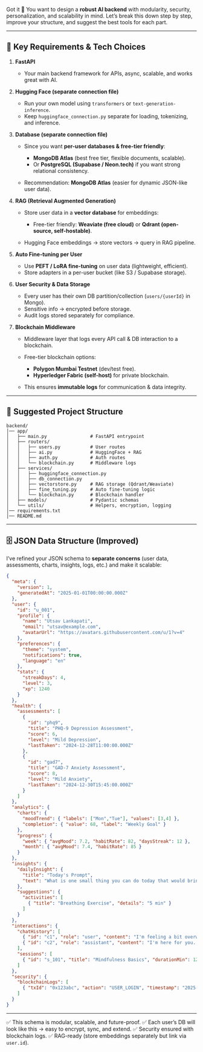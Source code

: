 Got it 🚀 You want to design a **robust AI backend** with modularity, security, personalization, and scalability in mind. Let’s break this down step by step, improve your structure, and suggest the best tools for each part.

---

## 🔑 Key Requirements & Tech Choices

1. **FastAPI**

   * Your main backend framework for APIs, async, scalable, and works great with AI.

2. **Hugging Face (separate connection file)**

   * Run your own model using `transformers` or `text-generation-inference`.
   * Keep `huggingface_connection.py` separate for loading, tokenizing, and inference.

3. **Database (separate connection file)**

   * Since you want **per-user databases & free-tier friendly**:

     * **MongoDB Atlas** (best free tier, flexible documents, scalable).
     * Or **PostgreSQL (Supabase / Neon.tech)** if you want strong relational consistency.
   * Recommendation: **MongoDB Atlas** (easier for dynamic JSON-like user data).

4. **RAG (Retrieval Augmented Generation)**

   * Store user data in a **vector database** for embeddings:

     * Free-tier friendly: **Weaviate (free cloud)** or **Qdrant (open-source, self-hostable)**.
   * Hugging Face embeddings → store vectors → query in RAG pipeline.

5. **Auto Fine-tuning per User**

   * Use **PEFT / LoRA fine-tuning** on user data (lightweight, efficient).
   * Store adapters in a per-user bucket (like S3 / Supabase storage).

6. **User Security & Data Storage**

   * Every user has their own DB partition/collection (`users/{userId}` in Mongo).
   * Sensitive info → encrypted before storage.
   * Audit logs stored separately for compliance.

7. **Blockchain Middleware**

   * Middleware layer that logs every API call & DB interaction to a blockchain.
   * Free-tier blockchain options:

     * **Polygon Mumbai Testnet** (dev/test free).
     * **Hyperledger Fabric (self-host)** for private blockchain.
   * This ensures **immutable logs** for communication & data integrity.

---

## 📂 Suggested Project Structure

```
backend/
│── app/
│   ├── main.py                # FastAPI entrypoint
│   ├── routers/
│   │   ├── users.py           # User routes
│   │   ├── ai.py              # HuggingFace + RAG
│   │   ├── auth.py            # Auth routes
│   │   └── blockchain.py      # Middleware logs
│   ├── services/
│   │   ├── huggingface_connection.py
│   │   ├── db_connection.py
│   │   ├── vectorstore.py     # RAG storage (Qdrant/Weaviate)
│   │   ├── fine_tuning.py     # Auto fine-tuning logic
│   │   └── blockchain.py      # Blockchain handler
│   ├── models/                # Pydantic schemas
│   └── utils/                 # Helpers, encryption, logging
│── requirements.txt
│── README.md
```

---

## 🗄 JSON Data Structure (Improved)

I’ve refined your JSON schema to **separate concerns** (user data, assessments, charts, insights, logs, etc.) and make it scalable:

```json
{
  "meta": {
    "version": 1,
    "generatedAt": "2025-01-01T00:00:00.000Z"
  },
  "user": {
    "id": "u_001",
    "profile": {
      "name": "Utsav Lankapati",
      "email": "utsav@example.com",
      "avatarUrl": "https://avatars.githubusercontent.com/u/1?v=4"
    },
    "preferences": {
      "theme": "system",
      "notifications": true,
      "language": "en"
    },
    "stats": {
      "streakDays": 4,
      "level": 3,
      "xp": 1240
    }
  },
  "health": {
    "assessments": [
      {
        "id": "phq9",
        "title": "PHQ-9 Depression Assessment",
        "score": 6,
        "level": "Mild Depression",
        "lastTaken": "2024-12-28T11:00:00.000Z"
      },
      {
        "id": "gad7",
        "title": "GAD-7 Anxiety Assessment",
        "score": 8,
        "level": "Mild Anxiety",
        "lastTaken": "2024-12-30T15:45:00.000Z"
      }
    ]
  },
  "analytics": {
    "charts": {
      "moodTrend": { "labels": ["Mon","Tue"], "values": [3,4] },
      "completion": { "value": 68, "label": "Weekly Goal" }
    },
    "progress": {
      "week": { "avgMood": 7.2, "habitRate": 82, "daysStreak": 12 },
      "month": { "avgMood": 7.4, "habitRate": 85 }
    }
  },
  "insights": {
    "dailyInsight": {
      "title": "Today's Prompt",
      "text": "What is one small thing you can do today that would bring you a moment of joy?"
    },
    "suggestions": {
      "activities": [
        { "title": "Breathing Exercise", "details": "5 min" }
      ]
    }
  },
  "interactions": {
    "chatHistory": [
      { "id": "c1", "role": "user", "content": "I'm feeling a bit overwhelmed lately." },
      { "id": "c2", "role": "assistant", "content": "I'm here for you. Can you tell me what situations trigger this feeling?" }
    ],
    "sessions": [
      { "id": "s_101", "title": "Mindfulness Basics", "durationMin": 12 }
    ]
  },
  "security": {
    "blockchainLogs": [
      { "txId": "0x123abc", "action": "USER_LOGIN", "timestamp": "2025-01-01T10:00:00Z" }
    ]
  }
}
```

---

✅ This schema is modular, scalable, and future-proof.
✅ Each user’s DB will look like this → easy to encrypt, sync, and extend.
✅ Security ensured with blockchain logs.
✅ RAG-ready (store embeddings separately but link via `user.id`).